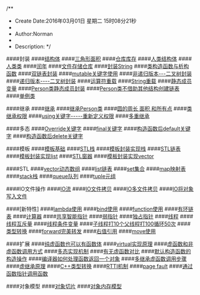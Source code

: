 /**
* Create Date:2016年03月01日 星期二 15时08分21秒
* 
* Author:Norman
* 
* Description: 
*/

####封装
####[结构体](./PackageStruct.cpp)
####[三角形面积](./PackageTriangle.cpp)
####[仓库库存](./PackageRice.cpp)
####[人类结构体](./PackagePerson.cpp)
####[人类类](./PackagePClass.cpp)
####[闰年](./PackageData.cpp)
####[文件存储仓库](./PackageStore.cpp)
####[封装String](./PackageString.cpp)
####[类构造函数与析构函数](./PackageInteger.cpp)
####[双链表封装](./PackageStudent.cpp)
####[mutable关键字使用](./PackageConst.cpp)
####[非递归版本---二叉树封装](./PackageBinaryTree.cpp)
####[递归版本----二叉树封装](./PackageBinaryTree1.cpp)
####[运算符重载](./PackageOperatorOverload.cpp)
####[String重载](./PackageStringOverload.cpp)
####[静态成员变量](./PackageStaticMember.cpp)
####[Person类静态成员封装](./PackagePerson1.cpp)
####[Person类不借助其他结构创建链表](./PackagePerson2.cpp)
####[单例类](./Singleton.cpp)

####继承
####[继承](./Inherit.cpp)
####[继承Person类](./InheritPerson.cpp)
####[圆的周长 面积 和所有点](./InheritPerson.cpp)
####[类继承权限](./InheritPermission.cpp)
####[using关键字-----重新定义权限](./InheritPermission.cpp)
####[多重继承](./MultiInherit.cpp)

####多态
####[Override关键字](./PolymorphicOverride.cpp)
####[final关键字](./PolymorphicOverride.cpp)
####[构造函数后default关键字](./PolymorphicSummary.cpp)
####[构造函数后delete关键字](./PolymorphicSummary.cpp)

####模板
####[模板基础](./Template_Base.cpp)
####[STL栈](./Template_Stack.cpp)
####[模板封装实现栈](./Template_CStack.cpp)
####[STL链表](./Template_list.cpp)
####[模板封装实现list](./Template_Clist.cpp)
####[STL窗器](./Template_vector.cpp)
####[模板封装实现vector](./Template_Cvector.cpp)

####STL
####[vector动态数组](./STL_vector.cpp)
####[list链表](./STL_list.cpp)
####[set集合](./STL_set.cpp)
####[map映射表](./STL_map.cpp)
####[stack栈](./STL_stack.cpp)
####[queue队列](./STL_queue.cpp)
####[tuple元组](./STL_tuple.cpp)

####IO文件操作
####[IO流](./IO_Stream.cpp)
####[IO文件拷贝](./IO_Cp.cpp)
####[IO多文件拷贝](./IO_CpMultifile.cpp)
####[IO将对象写入文件](IO_Object.cpp)

####[新特性]
####[lambda使用](./NLambda.cpp)
####[bind使用](./NBind.cpp)
####[function使用](./NFunction.cpp)
####[有环链表](./NLinkTable.cpp)
####[计算器](./NCalculator.cpp)
####[共享智能指针](./NShared_ptr.cpp)
####[弱指针](./NWeak_ptr.cpp)
####[独占指针](./NUnique_ptr.cpp)
####[线程](./NThread.cpp)
####[线程互斥量](./NThreadMutex.cpp)
####[线程条件变量](./NThreadCond.cpp)
####[子线程打10个父线程打100循环50次](./NThreadCond1.cpp)
####[类型转换](./NTypeConver.cpp)
####[forward完美转发](./NTemplate_Forward.cpp)
####[右值引用](./NTRvalue.cpp)
####[move使用](./NMove.cpp)


####扩展
####[纯虚函数也可以有函数体](./ExtenPureVFun.cpp)
####[virtual实现原理](./ExtenVFunWorked.md)
####[虚函数和非虚函数调用方式](./ExtenVorNonV.md)
####[多态实现机制](./ExtenPolymorphic.md)
####[有无虚函数对比](./ExtenVFunCompare.md)
####[默认构造函数的构造操作](./ExtenDefaultConStructed.md)
####[编译器如何处理函数返回一个对象](./ExtenCompilerROb.md)
####[多继承虚函数调用步骤]()
####[虚继承原理]()
####[C++类型转换](./ExtenTypeConver.md)
####[RTTI机制](./ExtenRTTI.md)
####[page fault]()
####[通过函数指针调用函数]()

####对象模型
####[对象切片](./ObjectSlicing.cpp)
####[对象内存模型](./ExtenObjectMemory.md)
